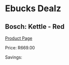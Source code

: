 
# Ebucks Dealz
## Bosch: Kettle - Red
[Product Page](https://www.ebucks.com/web/shop/productSelected.do?prodId=523003481&catId=704985963)

Price: R669.00

Savings: 


	